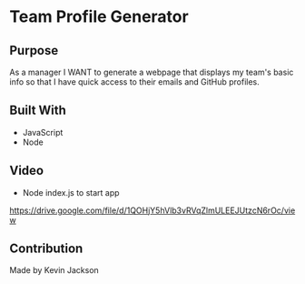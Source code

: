 # Team Profile Generator

## Purpose
As a manager I WANT to generate a webpage that displays my team's basic info
so that I have quick access to their emails and GitHub profiles.

## Built With
* JavaScript
* Node

## Video

* Node index.js to start app

https://drive.google.com/file/d/1QOHjY5hVlb3vRVqZlmULEEJUtzcN6rOc/view


## Contribution
Made by Kevin Jackson